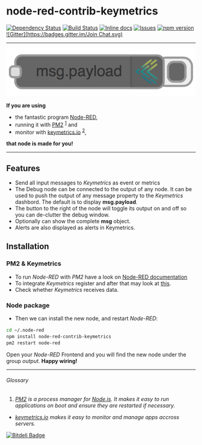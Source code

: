 # node-red-contrib-keymetrics

[![Dependency Status](https://gemnasium.com/vergissberlin/node-red-contrib-keymetrics.svg)](https://gemnasium.com/vergissberlin/node-red-contrib-keymetrics) [![Build Status](https://api.travis-ci.org/vergissberlin/node-red-contrib-keymetrics.png?branch=master)](https://travis-ci.org/vergissberlin/node-red-contrib-keymetrics) [![Inline docs](http://inch-ci.org/github/vergissberlin/node-red-contrib-keymetrics.svg?branch=master)](http://inch-ci.org/github/vergissberlin/node-red-contrib-keymetrics) [![Issues](http://img.shields.io/github/issues/vergissberlin/node-red-contrib-keymetrics.svg)]( https://github.com/vergissberlin/node-red-contrib-keymetrics/issues "GitHub ticket system") [![npm version](https://img.shields.io/npm/v/node-red-contrib-keymetrics.png)](https://npmjs.org/package/node-red-contrib-keymetrics "View this project on npm") [![Gitter](https://badges.gitter.im/Join Chat.svg)](https://gitter.im/vergissberlin/node-red-contrib-keymetrics?utm_source=badge&utm_medium=badge&utm_campaign=pr-badge&utm_content=badge)

---

[![Inline docs](docs/node-600.png)](http://inch-ci.org/github/vergissberlin/node-red-contrib-keymetrics)


**If you are using**

- the fantastic program [Node-RED](http://nodered.org), 
- running it with [PM2](https://github.com/Unitech/pm2) <sup>[1](#glossary)</sup> and 
- monitor with [keymetrics.io](http://keymetrics.io) <sup>[2](#glossary)</sup>, 

**that node is made for you!**

---
## Features

- Send all input messages to *Keymetrics* as event or metrics
- The Debug node can be connected to the output of any node. It can be used to push the output of any message property to the *Keymetrics* dashbord. The default is to display **msg.payload**.
- The button to the right of the node will toggle its output on and off so you can de-clutter the debug window.
- Optionally can show the complete **msg** object.
- Alerts are also displayed as alerts in Keymetrics.

## Installation

### PM2 & Keymetrics
- To run *Node-RED* with *PM2* have a look on [Node-RED documentation](http://nodered.org/docs/getting-started/running.html)
- To integrate *Keymetrics* register and after that may look at [this](https://github.com/Unitech/pm2).
- Check whether *Keymetrics* receives data.

### Node package

- Then we can install the new node, and restart *Node-RED*: 
```bash
cd ~/.node-red
npm install node-red-contrib-keymetrics
pm2 restart node-red
```
Open your *Node-RED* Frontend and you will find the new node under the group *output*. **Happy wiring!**

---
###### Glossary <a id="glossary"></a>
1. *[PM2](https://github.com/Unitech/pm2) is a process manager for [Node.js](https://nodejs.org). It makes it easy to run applications on boot and ensure they are restarted if necessary.*
- *[keymetrics.io](http://keymetrics.io) makes it easy to monitor and manage apps accross servers.*


[![Bitdeli Badge](https://d2weczhvl823v0.cloudfront.net/vergissberlin/node-red-contrib-keymetrics/trend.png)](https://bitdeli.com/free "Bitdeli Badge")

